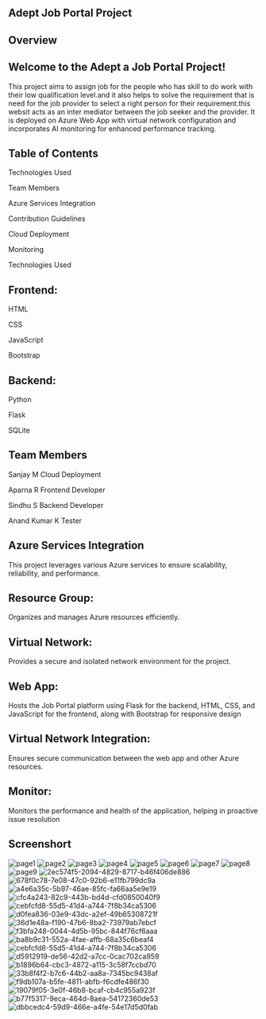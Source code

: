 ## Adept Job Portal Project
## Overview
## Welcome to the Adept a Job Portal Project!
This project aims to assign job for the people who has skill to do work with their low qualification level.and it also helps to solve the requirement that is need for the job provider to select a right person for their requirement.this websit acts as an inter mediator between the job seeker and the provider. It is deployed on Azure Web App with virtual network configuration and incorporates AI monitoring for enhanced performance tracking.

## Table of Contents
Technologies Used

Team Members

Azure Services Integration

Contribution Guidelines

Cloud Deployment

Monitoring

Technologies Used

## Frontend:
HTML

CSS

JavaScript

Bootstrap

## Backend:
Python

Flask

SQLite

## Team Members
Sanjay M Cloud Deployment

Aparna R Frontend Developer

Sindhu S Backend Developer

Anand Kumar K Tester

## Azure Services Integration
This project leverages various Azure services to ensure scalability, reliability, and performance.

## Resource Group:
Organizes and manages Azure resources efficiently.

## Virtual Network:
Provides a secure and isolated network environment for the project.

## Web App:
Hosts the Job Portal platform using Flask for the backend, HTML, CSS, and JavaScript for the frontend, along with Bootstrap for responsive design

## Virtual Network Integration:
Ensures secure communication between the web app and other Azure resources.

## Monitor:
Monitors the performance and health of the application, helping in proactive issue resolution

## Screenshort
![page1](https://github.com/sindhuazureFRT/Team4-Adept-/assets/153905376/673dc303-a2cf-4d4b-8496-03cc21851c23)
![page2](https://github.com/sindhuazureFRT/Team4-Adept-/assets/153905376/1da8c57a-d062-4dac-be66-839e7f7c9514)
![page3](https://github.com/sindhuazureFRT/Team4-Adept-/assets/153905376/1d18e63f-4445-4a96-b9df-f04e3dac4b8e)
![page4](https://github.com/sindhuazureFRT/Team4-Adept-/assets/153905376/a14774b9-c130-4859-b84d-b9194a7a149d)
![page5](https://github.com/sindhuazureFRT/Team4-Adept-/assets/153905376/18903f24-93ae-48f5-b722-b1d9fe931ce3)
![page6](https://github.com/sindhuazureFRT/Team4-Adept-/assets/153905376/d8f922b0-f94c-4ae1-8200-fe0572967fc8)
![page7](https://github.com/sindhuazureFRT/Team4-Adept-/assets/153905376/a78e6f3d-ebee-4fd3-ba58-c3e8638bb7a3)
![page8](https://github.com/sindhuazureFRT/Team4-Adept-/assets/153905376/a0813930-bd2a-40bb-b11d-a91e5417d786)
![page9](https://github.com/sindhuazureFRT/Team4-Adept-/assets/153905376/242c95db-0654-4aa3-af00-533b0dc10660)
![2ec574f5-2094-4829-8717-b46f406de886](https://github.com/sindhuazureFRT/Team4-Adept-/assets/153905376/23916ec8-3807-4bad-b37b-813a766789bf)
![678f0c78-7e08-47c0-92b6-e11fb799dc9a](https://github.com/sindhuazureFRT/Team4-Adept-/assets/153905376/4ff1020c-b004-4dbe-86d8-722189d66041)
![a4e6a35c-5b97-46ae-85fc-fa66aa5e9e19](https://github.com/sindhuazureFRT/Team4-Adept-/assets/153905376/cc177d62-1e35-43ac-9a83-fb757b920b68)
![cfc4a243-82c9-443b-bd4d-cfd0850040f9](https://github.com/sindhuazureFRT/Team4-Adept-/assets/153905376/ab1f3ecb-8e5f-4617-ab18-760f500364ce)
![cebfcfd8-55d5-41d4-a744-7f8b34ca5306](https://github.com/sindhuazureFRT/Team4-Adept-/assets/153905376/e07fdc86-1703-4fbc-98f2-698322419a6c)
![d0fea836-03e9-43dc-a2ef-49b65308721f](https://github.com/sindhuazureFRT/Team4-Adept-/assets/153905376/e25d3ab3-22e3-4950-b5eb-efec28b7db7c)
![36d1e48a-f190-47b6-8ba2-73979ab7ebcf](https://github.com/sindhuazureFRT/Team4-Adept-/assets/153905376/744718e9-85ae-4515-a069-41d607327f83)
![f3bfa248-0044-4d5b-95bc-844f76cf6aaa](https://github.com/sindhuazureFRT/Team4-Adept-/assets/153905376/5d4880cd-5940-4214-b86a-4fe6d13dec95)
![ba8b9c31-552a-4fae-affb-68a35c6beaf4](https://github.com/sindhuazureFRT/Team4-Adept-/assets/153905376/3b7182a6-e7d0-4e6d-9f46-946efc6ace69)
![cebfcfd8-55d5-41d4-a744-7f8b34ca5306](https://github.com/sindhuazureFRT/Team4-Adept-/assets/153905376/97abed1a-5aa2-4191-bd33-436bae239fb0)
![d5912919-de56-42d2-a7cc-0cac702ca959](https://github.com/sindhuazureFRT/Team4-Adept-/assets/153905376/a62f4e8e-e13a-4459-9a60-c1ccdfe7bc4e)
![b1896b64-cbc3-4872-a115-3c58f7ccbd70](https://github.com/sindhuazureFRT/Team4-Adept-/assets/153905376/652444b2-ff05-4a15-8e5c-d23ff8a3ca47)
![33b8f4f2-b7c6-44b2-aa8a-7345bc9438af](https://github.com/sindhuazureFRT/Team4-Adept-/assets/153905376/6c2ff4d8-cc87-409b-ae6c-199bfc3c3000)
![f9db107a-b5fe-4811-abfb-f6cdfe486f30](https://github.com/sindhuazureFRT/Team4-Adept-/assets/153905376/8be81646-3e07-4eb8-8823-12f85966a534)
![19079f05-3e0f-46b8-bcaf-cb4c955a923f](https://github.com/sindhuazureFRT/Team4-Adept-/assets/153905376/31d07af6-e5df-4a29-ad52-f22cea3babbb)
![b77f5317-9eca-464d-8aea-54172360de53](https://github.com/sindhuazureFRT/Team4-Adept-/assets/153905376/78737cc3-58b1-4eaf-a450-ff3c447518d5)
![dbbcedc4-59d9-466e-a4fe-54e17d5d0fab](https://github.com/sindhuazureFRT/Team4-Adept-/assets/153905376/7d04aeea-4526-4aa8-b434-a60eb86e86ea)


